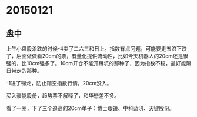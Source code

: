 # 20150121



## 盘中

上午小盘股杀跌的时候-4卖了二六三和日上。指数有点问题，可能要走五浪下跌了，后面做做看20cm的票，有量化提供流动性，比如今天机器人的20cm还是很强的，比10cm强多了。10cm开仓不能开蹲坑的那种了，因为指数不稳，最好能隔日带走的那种。

-1进了锦龙，防止踏空指数行情，20cm没入。

买入豪能股份，趋势票不解释了，和华懋差不多。

看了一圈，下了三个追高的20cm单子：博士眼镜、中科蓝汛、天键股份。
